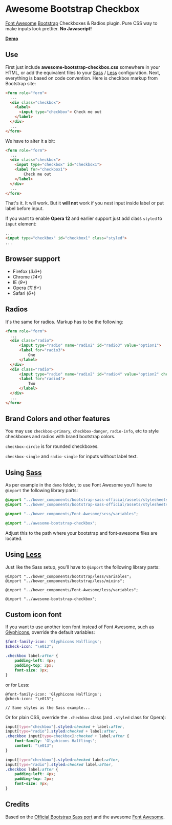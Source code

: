 Awesome Bootstrap Checkbox
==========================

[Font Awesome][] [Bootstrap][] Checkboxes & Radios plugin. Pure CSS way to make inputs look prettier. **No Javascript!**

**[Demo][]**

Use
------------

First just include **awesome-bootstrap-checkbox.css** somewhere in your HTML, or add the equivalent files to your [Sass](#using-sass) / [Less](#using-less) configuration.
Next, everything is based on code convention. Here is checkbox markup from Bootstrap site:

````html
<form role="form">
  ...
  <div class="checkbox">
    <label>
      <input type="checkbox"> Check me out
    </label>
  </div>
  ...
</form>
````

We have to alter it a bit:
````html
<form role="form">
  ...
  <div class="checkbox">
    <input type="checkbox" id="checkbox1">
    <label for="checkbox1">
        Check me out
    </label>
  </div>
  ...
</form>
````
That's it. It will work. But it **will not** work if you nest input inside label or put label before input.

If you want to enable **Opera 12** and earlier support  just add class `styled` to `input` element:
````html
...
<input type="checkbox" id="checkbox1" class="styled">
...
````

Browser support
-----------
- Firefox (_3.6+_)
- Chrome  (_14+_)
- IE      (_9+_)
- Opera   (_11.6+_)
- Safari  (_6+_)

Radios
------------

It's the same for radios. Markup has to be the following:
````html
<form role="form">
  ...
  <div class="radio">
      <input type="radio" name="radio2" id="radio3" value="option1">
      <label for="radio3">
          One
      </label>
  </div>
  <div class="radio">
      <input type="radio" name="radio2" id="radio4" value="option2" checked>
      <label for="radio4">
          Two
      </label>
  </div>
  ...
</form>
````

Brand Colors and other features
------------

You may use `checkbox-primary`, `checkbox-danger`, `radio-info`, etc to style checkboxes and radios with brand bootstrap colors.

`checkbox-circle` is for rounded checkboxes.

`checkbox-single` and `radio-single` for inputs without label text.

Using [Sass][]
----------

As per example in the `demo` folder, to use Font Awesome you'll have to `@import` the following library parts:

````scss
@import "../bower_components/bootstrap-sass-official/assets/stylesheets/bootstrap/variables";
@import "../bower_components/bootstrap-sass-official/assets/stylesheets/bootstrap/mixins";

@import "../bower_components/Font-Awesome/scss/variables";

@import "../awesome-bootstrap-checkbox";
````

Adjust this to the path where your bootstrap and font-awesome files are located.

Using [Less][]
----------

Just like the Sass setup, you'll have to `@import` the following library parts:

````less
@import "../bower_components/bootstrap/less/variables";
@import "../bower_components/bootstrap/less/mixins";

@import "../bower_components/Font-Awesome/less/variables";

@import "../awesome-bootstrap-checkbox";
````

Custom icon font
------------

If you want to use another icon font instead of Font Awesome, such as [Glyphicons][], override the default variables:
````scss
$font-family-icon: 'Glyphicons Halflings';
$check-icon: "\e013";

.checkbox label:after {
    padding-left: 4px;
    padding-top: 2px;
    font-size: 9px;
}
````

or for Less:
````less
@font-family-icon: 'Glyphicons Halflings';
@check-icon: "\e013";

// Same styles as the Sass example...
````

Or for plain CSS, override the `.checkbox` class (and `.styled` class for Opera):
````css
input[type="checkbox"].styled:checked + label:after,
input[type="radio"].styled:checked + label:after,
.checkbox input[type=checkbox]:checked + label:after {
    font-family: 'Glyphicons Halflings';
    content: "\e013";
}

input[type="checkbox"].styled:checked label:after,
input[type="radio"].styled:checked label:after,
.checkbox label:after {
    padding-left: 4px;
    padding-top: 2px;
    font-size: 9px;
}
````

Credits
------------

Based on the [Official Bootstrap Sass port][Bootstrap Sass] and the awesome [Font Awesome][].


[Demo]: http://flatlogic.github.io/awesome-bootstrap-checkbox/demo/
[Bootstrap]: http://getbootstrap.com/
[Bootstrap Sass]: https://github.com/twbs/bootstrap-sass
[Font Awesome]: https://github.com/FortAwesome/Font-Awesome
[Glyphicons]: http://getbootstrap.com/components/#glyphicons
[Sass]: http://sass-lang.com/
[Less]: http://lesscss.org/
